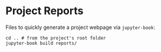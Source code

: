 # Project Reports
Files to quickly generate a project webpage via `jupyter-book`:

```shell
cd .. # from the project's root folder
jupyter-book build reports/
```
